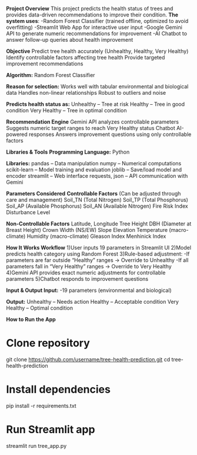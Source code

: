 **Project Overview**
This project predicts the health status of trees and provides data-driven recommendations to improve their condition.
**The system uses**:
-Random Forest Classifier (trained offline, optimized to avoid overfitting)
-Streamlit Web App for interactive user input
-Google Gemini API to generate numeric recommendations for improvement
-AI Chatbot to answer follow-up queries about health improvement

**Objective**
Predict tree health accurately (Unhealthy, Healthy, Very Healthy)
Identify controllable factors affecting tree health
Provide targeted improvement recommendations

**Algorithm:**
Random Forest Classifier

**Reason for selection:**
Works well with tabular environmental and biological data
Handles non-linear relationships
Robust to outliers and noise

**Predicts health status as:**
Unhealthy – Tree at risk
Healthy – Tree in good condition
Very Healthy – Tree in optimal condition

**Recommendation Engine**
Gemini API analyzes controllable parameters
Suggests numeric target ranges to reach Very Healthy status
Chatbot
AI-powered responses
Answers improvement questions using only controllable factors

**Libraries & Tools**
**Programming Language:**
Python

**Libraries:**
pandas – Data manipulation
numpy – Numerical computations
scikit-learn – Model training and evaluation
joblib – Save/load model and encoder
streamlit – Web interface
requests, json – API communication with Gemini

**Parameters Considered**
**Controllable Factors**
(Can be adjusted through care and management)
Soil_TN (Total Nitrogen)
Soil_TP (Total Phosphorus)
Soil_AP (Available Phosphorus)
Soil_AN (Available Nitrogen)
Fire Risk Index
Disturbance Level

**Non-Controllable Factors**
Latitude, Longitude
Tree Height
DBH (Diameter at Breast Height)
Crown Width (NS/EW)
Slope
Elevation
Temperature (macro-climate)
Humidity (macro-climate)
Gleason Index
Menhinick Index

**How It Works
Workflow**
1)User inputs 19 parameters in Streamlit UI
2)Model predicts health category using Random Forest
3)Rule-based adjustment:
-If parameters are far outside “Healthy” ranges → Override to Unhealthy
-If all parameters fall in “Very Healthy” ranges → Override to Very Healthy
4)Gemini API provides exact numeric adjustments for controllable parameters
5)Chatbot responds to improvement questions

**Input & Output
Input:**
-19 parameters (environmental and biological)

**Output:**
Unhealthy – Needs action
Healthy – Acceptable condition
Very Healthy – Optimal condition

**How to Run the App**
# Clone repository
git clone https://github.com/username/tree-health-prediction.git
cd tree-health-prediction

# Install dependencies
pip install -r requirements.txt

# Run Streamlit app
streamlit run tree_app.py
